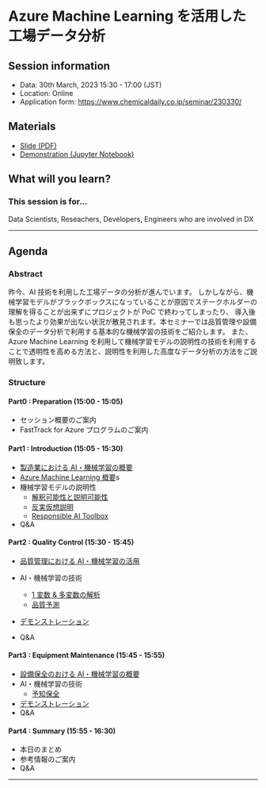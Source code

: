 # Azure Machine Learning を活用した工場データ分析

## Session information
- Data: 30th March, 2023 15:30 - 17:00 (JST)
- Location: Online
- Application form: https://www.chemicaldaily.co.jp/seminar/230330/


## Materials
- [Slide (PDF)]()
- [Demonstration (Jupyter Notebook)]()

## What will you learn?

### This session is for...
Data Scientists, Reseachers, Developers, Engineers who are involved in DX

---
## Agenda
### Abstract
昨今、AI 技術を利用した工場データの分析が進んでいます。 しかしながら、機械学習モデルがブラックボックスになっていることが原因でステークホルダーの理解を得ることが出来ずにプロジェクトが PoC で終わってしまったり、 導入後も思ったより効果が出ない状況が散見されます。本セミナーでは品質管理や設備保全のデータ分析で利用する基本的な機械学習の技術をご紹介します。 また、Azure Machine Learning を利用して機械学習モデルの説明性の技術を利用することで透明性を高める方法と、説明性を利用した高度なデータ分析の方法をご説明致します。


### Structure
#### Part0 : Preparation (15:00 - 15:05)
- セッション概要のご案内
- FastTrack for Azure プログラムのご案内

#### Part1 : Introduction (15:05 - 15:30)
- [製造業における AI・機械学習の概要](../manufacturing/docs/ai-and-ml-in-manufacturing.md)
- [Azure Machine Learning 概要](https://konabuta.github.io/azure-machine-learning-playbook/docs/azureml/fundamentals/azureml-basic)s
- 機械学習モデルの説明性
    - [解釈可能性と説明可能性](https://konabuta.github.io/azure-machine-learning-playbook/docs/azureml/responsible-ai/rai-interpretability-explainability)
    - [反実仮想説明](https://konabuta.github.io/azure-machine-learning-playbook/docs/azureml/responsible-ai/rai-counterfactual-explanation)
    - [Responsible AI Toolbox](http://localhost:3001/azure-machine-learning-playbook/docs/azureml/responsible-ai/rai-toolbox-for-debug)
- Q&A

#### Part2 : Quality Control (15:30 - 15:45)
- [品質管理における AI・機械学習の活用](../quality-control/docs/qc-overview.md)
- AI・機械学習の技術
    - [1 変数 & 多変数の解析](../quality-control/docs/qc-diagnostic.md)
    - [品質予測](../quality-control/docs/qc-predictive.md)
- [デモンストレーション](../quality-control/docs/qc-demonstration.md)

- Q&A

#### Part3 : Equipment Maintenance (15:45 - 15:55)
- [設備保全のおける AI・機械学習の概要](../equipment-maintenance/docs/em-overview.md)
- AI・機械学習の技術
    - [予知保全](../equipment-maintenance/docs/em-predictive-maintenance.md)
- [デモンストレーション](../equipment-maintenance/docs/em-demonstration.md)
- Q&A

#### Part4 : Summary (15:55 - 16:30)
- 本日のまとめ
- 参考情報のご案内
- Q&A
---